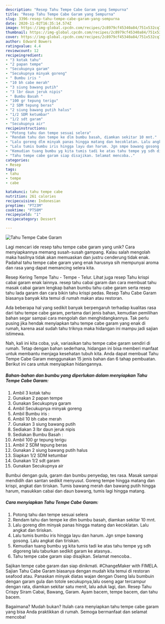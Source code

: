 ```yaml
---
description: "Resep Tahu Tempe Cabe Garam yang Sempurna"
title: "Resep Tahu Tempe Cabe Garam yang Sempurna"
slug: 3396-resep-tahu-tempe-cabe-garam-yang-sempurna
date: 2020-11-02T16:35:14.574Z
image: https://img-global.cpcdn.com/recipes/2c8979cf45340a84/751x532cq70/tahu-tempe-cabe-garam-foto-resep-utama.jpg
thumbnail: https://img-global.cpcdn.com/recipes/2c8979cf45340a84/751x532cq70/tahu-tempe-cabe-garam-foto-resep-utama.jpg
cover: https://img-global.cpcdn.com/recipes/2c8979cf45340a84/751x532cq70/tahu-tempe-cabe-garam-foto-resep-utama.jpg
author: Edward Bowers
ratingvalue: 4.4
reviewcount: 12
recipeingredient:
- "3 kotak tahu"
- "2 papan tempe"
- "Secukupnya garam"
- "Secukupnya minyak goreng"
- " Bumbu iris "
- "10 bh cabe merah"
- "3 siung bawang putih"
- "3 lbr daun jeruk nipis"
- " Bumbu Basah "
- "100 gr tepung terigu"
- "2 SDM tepung beras"
- "2 siung bawang putih halus"
- "1/2 SDM ketumbar"
- "1/2 sdt garam"
- "Secukupnya air"
recipeinstructions:
- "Potong tahu dan tempe sesuai selera"
- "Rendam tahu dan tempe ke dlm bumbu basah, diamkan sekitar 10 mnt."
- "Lalu goreng dlm minyak panas hingga matang dan kecoklatan. Lalu angkat dan tiriskan."
- "Lalu tumis bumbu iris hingga layu dan harum. Jgn smpe bawang gosong. Lalu angkat dan tiriskan."
- "Kemudian tuang bumbu yg kita tumis tadi ke atas tahu tempe yg sdh digoreng lalu taburkan sedikit garam ke atasnya.."
- "Tahu tempe cabe garam siap disajikan. Selamat mencoba.."
categories:
- Resep
tags:
- tahu
- tempe
- cabe

katakunci: tahu tempe cabe 
nutrition: 261 calories
recipecuisine: Indonesian
preptime: "PT23M"
cooktime: "PT58M"
recipeyield: "1"
recipecategory: Dessert

---
```



![Tahu Tempe Cabe Garam](https://img-global.cpcdn.com/recipes/2c8979cf45340a84/751x532cq70/tahu-tempe-cabe-garam-foto-resep-utama.jpg)

Lagi mencari ide resep tahu tempe cabe garam yang unik? Cara menyiapkannya memang susah-susah gampang. Kalau salah mengolah maka hasilnya tidak akan memuaskan dan justru cenderung tidak enak. Padahal tahu tempe cabe garam yang enak harusnya sih mempunyai aroma dan rasa yang dapat memancing selera kita.

Resep Kering Tempe Tahu - Tempe - Telur. Lihat juga resep Tahu krispi cabai garam enak lainnya. resep tahu cabai garam dan cara membuat tahu masak cabai garam lengkap bahan bumbu tahu cabe garam serta resep tahu lada garam dan cara bikin tahu krispi pedas. Resep Tahu Cabe Garam biasanya banyak kita temui di rumah makan atau restoran.

Ada beberapa hal yang sedikit banyak berpengaruh terhadap kualitas rasa dari tahu tempe cabe garam, pertama dari jenis bahan, kemudian pemilihan bahan segar sampai cara mengolah dan menghidangkannya. Tak perlu pusing jika hendak menyiapkan tahu tempe cabe garam yang enak di rumah, karena asal sudah tahu triknya maka hidangan ini mampu jadi sajian istimewa.


Nah, kali ini kita coba, yuk, variasikan tahu tempe cabe garam sendiri di rumah. Tetap dengan bahan sederhana, hidangan ini bisa memberi manfaat untuk membantu menjaga kesehatan tubuh kita. Anda dapat membuat Tahu Tempe Cabe Garam menggunakan 15 jenis bahan dan 6 tahap pembuatan. Berikut ini cara untuk menyiapkan hidangannya.

<!--inarticleads1-->

##### Bahan-bahan dan bumbu yang diperlukan dalam menyiapkan Tahu Tempe Cabe Garam:

1. Ambil 3 kotak tahu
1. Gunakan 2 papan tempe
1. Gunakan Secukupnya garam
1. Ambil Secukupnya minyak goreng
1. Ambil  Bumbu iris :
1. Ambil 10 bh cabe merah
1. Gunakan 3 siung bawang putih
1. Sediakan 3 lbr daun jeruk nipis
1. Sediakan  Bumbu Basah :
1. Ambil 100 gr tepung terigu
1. Ambil 2 SDM tepung beras
1. Gunakan 2 siung bawang putih halus
1. Siapkan 1/2 SDM ketumbar
1. Gunakan 1/2 sdt garam
1. Gunakan Secukupnya air


Bumbui dengan gula, garam dan bumbu penyedap, tes rasa. Masak sampai mendidih dan santan sedikit menyusut. Goreng tempe hingga matang dan krispi, angkat dan tiriskan. Tumis bawang merah dan bawang putih hingga harum, masukkan cabai dan daun bawang, tumis lagi hingga matang. 

<!--inarticleads2-->

##### Cara menyiapkan Tahu Tempe Cabe Garam:

1. Potong tahu dan tempe sesuai selera
1. Rendam tahu dan tempe ke dlm bumbu basah, diamkan sekitar 10 mnt.
1. Lalu goreng dlm minyak panas hingga matang dan kecoklatan. Lalu angkat dan tiriskan.
1. Lalu tumis bumbu iris hingga layu dan harum. Jgn smpe bawang gosong. Lalu angkat dan tiriskan.
1. Kemudian tuang bumbu yg kita tumis tadi ke atas tahu tempe yg sdh digoreng lalu taburkan sedikit garam ke atasnya..
1. Tahu tempe cabe garam siap disajikan. Selamat mencoba..


Sajikan tempe cabe garam dan siap dinikmati. #ChangeMaker with FIMELA. Sajian Tahu Cabe Garam biasanya dengan mudah kita temui di restoran seafood atau. Panaskan minyak diatas wajan dengan Oseng lalu bumbuin dengan garam gula dan totole secukupnya,lalu oseng agar tercampur dengan rata, diamkan sekitar satu menit, lalu aduk lagi, dan. Resep Tahu Crispy Siram Cabai, Bawang, Garam. Ayam bacem, tempe bacem, dan tahu bacem. 

Bagaimana? Mudah bukan? Itulah cara menyiapkan tahu tempe cabe garam yang bisa Anda praktikkan di rumah. Semoga bermanfaat dan selamat mencoba!
